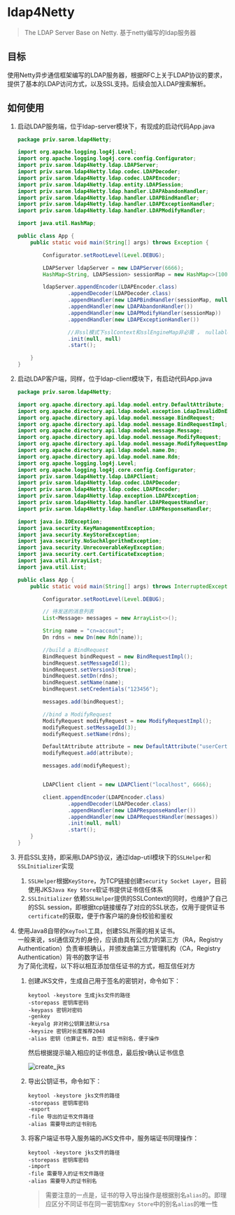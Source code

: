 # ldap4Netty
> The LDAP Server Base on Netty. 基于netty编写的ldap服务器

## 目标
使用Netty异步通信框架编写的LDAP服务器，根据RFC上关于LDAP协议的要求，提供了基本的LDAP访问方式，以及SSL支持。后续会加入LDAP搜索解析。

## 如何使用

1. 启动LDAP服务端，位于ldap-server模块下，有现成的启动代码App.java
    ```java
    package priv.sarom.ldap4Netty;
    
    import org.apache.logging.log4j.Level;
    import org.apache.logging.log4j.core.config.Configurator;
    import priv.sarom.ldap4Netty.ldap.LDAPServer;
    import priv.sarom.ldap4Netty.ldap.codec.LDAPDecoder;
    import priv.sarom.ldap4Netty.ldap.codec.LDAPEncoder;
    import priv.sarom.ldap4Netty.ldap.entity.LDAPSession;
    import priv.sarom.ldap4Netty.ldap.handler.LDAPAbandonHandler;
    import priv.sarom.ldap4Netty.ldap.handler.LDAPBindHandler;
    import priv.sarom.ldap4Netty.ldap.handler.LDAPExceptionHandler;
    import priv.sarom.ldap4Netty.ldap.handler.LDAPModifyHandler;
    
    import java.util.HashMap;
    
    public class App {
        public static void main(String[] args) throws Exception {
    
            Configurator.setRootLevel(Level.DEBUG);
    
            LDAPServer ldapServer = new LDAPServer(6666);
            HashMap<String, LDAPSession> sessionMap = new HashMap<>(100);
    
            ldapServer.appendEncoder(LDAPEncoder.class)
                    .appendDecoder(LDAPDecoder.class)
                    .appendHandler(new LDAPBindHandler(sessionMap, null))
                    .appendHandler(new LDAPAbandonHandler())
                    .appendHandler(new LDAPModifyHandler(sessionMap))
                    .appendHandler(new LDAPExceptionHandler())
    
                    //非ssl模式下sslContext和sslEngineMap非必需 ， nullable
                    .init(null, null)
                    .start();
    
        }
    }
    ```
2. 启动LDAP客户端，同样，位于ldap-client模块下，有启动代码App.java
    ```java
    package priv.sarom.ldap4Netty;
    
    import org.apache.directory.api.ldap.model.entry.DefaultAttribute;
    import org.apache.directory.api.ldap.model.exception.LdapInvalidDnException;
    import org.apache.directory.api.ldap.model.message.BindRequest;
    import org.apache.directory.api.ldap.model.message.BindRequestImpl;
    import org.apache.directory.api.ldap.model.message.Message;
    import org.apache.directory.api.ldap.model.message.ModifyRequest;
    import org.apache.directory.api.ldap.model.message.ModifyRequestImpl;
    import org.apache.directory.api.ldap.model.name.Dn;
    import org.apache.directory.api.ldap.model.name.Rdn;
    import org.apache.logging.log4j.Level;
    import org.apache.logging.log4j.core.config.Configurator;
    import priv.sarom.ldap4Netty.ldap.LDAPClient;
    import priv.sarom.ldap4Netty.ldap.codec.LDAPDecoder;
    import priv.sarom.ldap4Netty.ldap.codec.LDAPEncoder;
    import priv.sarom.ldap4Netty.ldap.exception.LDAPException;
    import priv.sarom.ldap4Netty.ldap.handler.LDAPRequestHandler;
    import priv.sarom.ldap4Netty.ldap.handler.LDAPResponseHandler;
    
    import java.io.IOException;
    import java.security.KeyManagementException;
    import java.security.KeyStoreException;
    import java.security.NoSuchAlgorithmException;
    import java.security.UnrecoverableKeyException;
    import java.security.cert.CertificateException;
    import java.util.ArrayList;
    import java.util.List;
    
    public class App {
        public static void main(String[] args) throws InterruptedException, LdapInvalidDnException, CertificateException, UnrecoverableKeyException, NoSuchAlgorithmException, IOException, KeyManagementException, KeyStoreException, LDAPException {
    
            Configurator.setRootLevel(Level.DEBUG);
    
            // 待发送的消息列表
            List<Message> messages = new ArrayList<>();
    
            String name = "cn=accout";
            Dn rdns = new Dn(new Rdn(name));
    
            //build a BindRequest
            BindRequest bindRequest = new BindRequestImpl();
            bindRequest.setMessageId(1);
            bindRequest.setVersion3(true);
            bindRequest.setDn(rdns);
            bindRequest.setName(name);
            bindRequest.setCredentials("123456");
    
            messages.add(bindRequest);
    
            //bind a ModifyRequest
            ModifyRequest modifyRequest = new ModifyRequestImpl();
            modifyRequest.setMessageId(3);
            modifyRequest.setName(rdns);
    
            DefaultAttribute attribute = new DefaultAttribute("userCertificate;binary", "testdemo".getBytes());
            modifyRequest.add(attribute);
    
            messages.add(modifyRequest);
    
    
            LDAPClient client = new LDAPClient("localhost", 6666);
    
            client.appendEncoder(LDAPEncoder.class)
                    .appendDecoder(LDAPDecoder.class)
                    .appendHandler(new LDAPResponseHandler())
                    .appendHandler(new LDAPRequestHandler(messages))
                    .init(null, null)
                    .start();
        }
    }

    ```
3. 开启SSL支持，即采用LDAPS协议，通过ldap-util模块下的`SSLHelper`和`SSLInitializer`实现
    1. `SSLHelper`根据`KeyStore`，为TCP链接创建`Security Socket Layer`，目前使用JKS`Java Key Store`软证书提供证书信任体系
    2. `SSLInitializer` 依赖`SSLHelper`提供的SSLContext的同时，也维护了自己的SSL session，即根据tcp链接缓存了对应的SSL状态，仅用于提供证书`certificate`的获取，便于作客户端的身份校验和鉴权
    
4. 使用Java8自带的`KeyTool`工具，创建SSL所需的相关证书。
    <br>一般来说，ssl通信双方的身份，应该由具有公信力的第三方（RA，Registry Authentication）负责审核确认，并颁发由第三方管理机构（CA，Registry Authentication）背书的数字证书
    <br>为了简化流程，以下将以相互添加信任证书的方式，相互信任对方
    
    1. 创建JKS文件，生成自己用于签名的密钥对，命令如下：
        ```
        keytool -keystore 生成jks文件的路径 
        -storepass 密钥库密码 
        -keypass 密钥对密码 
        -genkey 
        -keyalg 非对称公钥算法默认rsa 
        -keysize 密钥对长度推荐2048
        -alias 密钥（也算证书，自签）或证书别名，便于操作
        ```
        然后根据提示输入相应的证书信息，最后按`Y`确认证书信息
        
        ![create_jks](https://user-images.githubusercontent.com/18196773/49555362-8d5e7f80-f93a-11e8-8c64-d817a00b9612.gif)
        
    2. 导出公钥证书，命令如下：
        ```
        keytool -keystore jks文件的路径 
        -storepass 密钥库密码
        -export
        -file 导出的证书文件路径
        -alias 需要导出的证书别名
        ```

    3. 将客户端证书导入服务端的JKS文件中，服务端证书同理操作：
        ```
        keytool -keystore jks文件的路径 
        -storepass 密钥库密码
        -import
        -file 需要导入的证书文件路径
        -alias 需要导入的证书别名
        ```
        >需要注意的一点是，证书的导入导出操作是根据别名`alias`的。即理应区分不同证书在同一密钥库`Key Store`中的别名`alias`的唯一性
